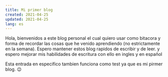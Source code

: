 ```yaml
---
title: Mi primer blog
created: 2021-04-25
updated: 2021-04-25
lang: es
---
```


Hola, bienvenidos a este blog personal el cual quiero usar como bitacora y forma de recordar las cosas que he venido aprendiendo (no estrictamente en la semana). Espero mantener estos blog rapidos de escribir y de leer. y espero mejorar mis habilidades de escritura con ello en ingles y en español

Esta entrada en especifico tambien funciona como test ya que es mi pirmer blog. 😉
